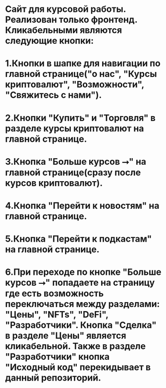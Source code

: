 # Сайт для курсовой работы. Реализован только фронтенд. Кликабельными являются следующие кнопки:
# 1.Кнопки в шапке для навигации по главной странице("о нас", "Курсы криптовалют", "Возможности", "Свяжитесь с нами").
# 2.Кнопки "Купить" и "Торговля" в разделе курсы криптовалют на главной странице.
# 3.Кнопка "Больше курсов ⭢" на главной странице(сразу после курсов криптовалют).
# 4.Кнопка "Перейти к новостям" на главной странице.
# 5.Кнопка "Перейти к подкастам" на главной странице.
# 6.При переходе по кнопке "Больше курсов ⭢" попадаете на страницу где есть возможность переключаться между разделами: "Цены", "NFTs", "DeFi", "Разработчики". Кнопка "Сделка" в разделе "Цены" является кликабельной. Также в разделе "Разработчики" кнопка "Исходный код" перекидывает в данный репозиторий.

